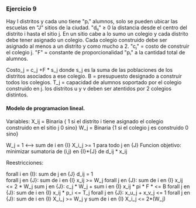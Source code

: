 ### Ejercicio 9
Hay I distritos y cada uno tiene "pᵢ" alumnos, solo se pueden ubicar las escuelas en "J" sitios de la ciudad. 
"dᵢⱼ" ≥ 0 la distancia desde el centro del distrito i hasta el sitio j. 
En un sitio cabe a lo sumo un colegio y cada distrito debe tener asignado un colegio.
Cada colegio construido debe ser asignado al menos a un distrito y como mucho a 2. 
"cⱼ" = costo de construir el colegio j. 
"F" = constante de proporcionalidad "pᵢ" a la cantidad total de alumnos. 

Costo_j = c_j +F * s_j donde s_j es la suma de las poblaciones de los distritos asociados a ese colegio. 
B = presupuesto designado a construir todos los colegios. 
T_j = capacidad de alumnos soportado por el colegio construido en j. 
los distritos u y v deben ser atentidos por 2 colegios distintos. 

#### Modelo de programacion lineal. 
Variables:
X_ij = Binaria { 1 si el distrito i tiene asignado el colegio construido en el sitio j 0 sino} 
W_j = Binaria {1 si el colegio j es construido 0 sino}

W_j = 1 <--> sum de i en {I} X_i_j >= 1 para todo j en {J}
Funcion objetivo: minimizar sumatoria de (i,j) en {I}*{J} de d_ij * x_ij 

Reestricciones: 

forall i en {I}: sum de j en {J} d_ij = 1    
forall j en {J}: sum de i en {I} x_ij >= W_j 
forall j en {J}: sum de i en {I} x_ij <= 2 * W_j 
sum j en {J}: c_j * W_j  + sum i en {I} x_ij * pi * F * <= B
forall j en {J}: sum de i en {I} x_ij * p_i <= T_j 
forall j en {J}: x_u_j + x_v_j <= 1 
forall j en {J}: sum de i en {I} X_i_j >= W_j y sum de i en {I} X_i_j <= 2*(W_j) 






